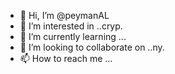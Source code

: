 - 👋 Hi, I’m @peymanAL
- 👀 I’m interested in ..cryp.
- 🌱 I’m currently learning ...
- 💞️ I’m looking to collaborate on ..ny.
- 📫 How to reach me ...

<!---
peymanAL/peymanAL is a ✨ special ✨ repository because its `README.md` (this file) appears on your GitHub profile.
You can click the Preview link to take a look at your changes.
--->
